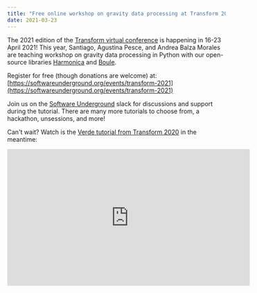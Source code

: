 ```yaml
---
title: "Free online workshop on gravity data processing at Transform 2021"
date: 2021-03-23
---
```


The 2021 edition of the
[Transform virtual conference](https://softwareunderground.org/events/transform-2021)
is happening in 16-23 April 2021!
This year, Santiago, Agustina Pesce, and Andrea Balza
Morales are teaching workshop on gravity data processing in Python with our
open-source libraries [Harmonica](https://www.fatiando.org/harmonica/) and
[Boule](https://www.fatiando.org/boule/).

Register for free (though donations are welcome) at:
[https://softwareunderground.org/events/transform-2021](https://softwareunderground.org/events/transform-2021)

Join us on the [Software Underground](https://softwareunderground.org/) slack
for discussions and support during the tutorial. There are many more tutorials
to choose from, a hackathon, unsessions, and more!

Can't wait? Watch is the [Verde tutorial from
Transform 2020](https://www.youtube.com/watch?v=-xZdNdvzm3E) in the meantime:

<div class="ratio ratio-16x9">
<iframe width="560" height="315" src="https://www.youtube-nocookie.com/embed/-xZdNdvzm3E" frameborder="0" allow="accelerometer; autoplay; encrypted-media; gyroscope; picture-in-picture" allowfullscreen></iframe>
</div>
